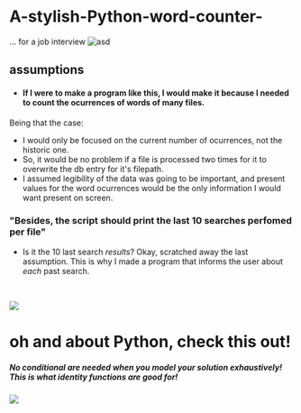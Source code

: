 # A-stylish-Python-word-counter-
... for a job interview
![asd](https://i.imgur.com/qnLVSMc.png)



## assumptions
- #### If I were to make a program like this, I would make it because I needed to count the ocurrences of words of many files.

Being that the case:
- I would only be focused on the current number of ocurrences, not the historic one.
- So, it would be no problem if a file is processed two times for it to overwrite  the db entry for it's filepath.
- I assumed legibility of the data was going to be important, and present values for the word ocurrences would be the only information I would want present on screen.

### "Besides, the script should print the last 10 searches perfomed per file"
- Is it the 10 last search _results_? Okay, scratched away the last assumption. This is why I made a program that informs the user about _each_ past search.

<br/> 

![](https://i.imgur.com/LMRIWbA.png)

# oh and about Python, check this out!
##### No conditional are needed when you model your solution exhaustively! This is what identity functions are good for!
![](https://i.imgur.com/SnV0Bly.png)
